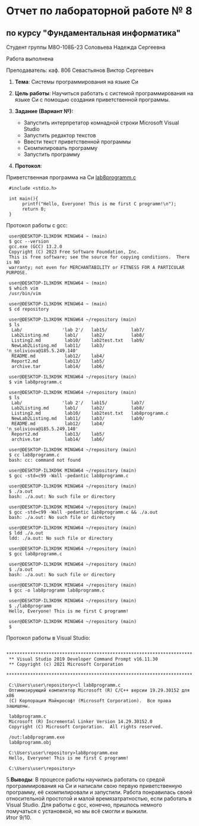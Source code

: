 # Отчет по лабораторной работе № 8
## по курсу "Фундаментальная информатика"

Студент группы М8О-108Б-23 Соловьева Надежда Сергеевна

Работа выполнена 

Преподаватель: каф. 806 Севастьянов Виктор Сергеевич

1. **Тема**: Системы программирования на языке Си
2. **Цель работы**: Научиться работать с системой программирования на языке Си с помощью создания приветственной программы.
3. **Задание (Вариант №):**
   - Запустить интерпретатор комнадной строки Microsoft Visual Studio  
   - Запустить редактор текстов  
   - Ввести текст приветственной программы  
   - Скомпилировать программу  
   - Запустить программу  


4. **Протокол**:

  Приветственная программа на Си  [lab8programm.c](/lab8programm.c)  
   ```
    #include <stdio.h>

    int main(){
         printf("Hello, Everyone! This is me first C programm!\n");
         return 0;
    }
   ```
     
  Протокол работы с gcc:  
   ``` 
    user@DESKTOP-IL3KD9K MINGW64 ~ (main)
    $ gcc --version
    gcc.exe (GCC) 13.2.0
    Copyright (C) 2023 Free Software Foundation, Inc.
    This is free software; see the source for copying conditions.  There is NO
    warranty; not even for MERCHANTABILITY or FITNESS FOR A PARTICULAR PURPOSE.
    
    user@DESKTOP-IL3KD9K MINGW64 ~ (main)
    $ which vim
    /usr/bin/vim
    
    user@DESKTOP-IL3KD9K MINGW64 ~ (main)
    $ cd repository
    
    user@DESKTOP-IL3KD9K MINGW64 ~/repository (main)
    $ ls
     Lab/               'lab 2'/   lab15/         lab7/
     Lab2Listing.md      lab1/     lab2/          lab8/
     Listing2.md         lab10/    lab2test.txt   lab9/
     NewLab2Listing.md   lab11/    lab3/         'n_soliviova@185.5.249.140'
     README.md           lab12/    lab4/
     Report2.md          lab13/    lab5/
     archive.tar         lab14/    lab6/
    
    user@DESKTOP-IL3KD9K MINGW64 ~/repository (main)
    $ vim lab8programm.c
    
    user@DESKTOP-IL3KD9K MINGW64 ~/repository (main)
    $ ls
     Lab/               'lab 2'/   lab15/         lab7/
     Lab2Listing.md      lab1/     lab2/          lab8/
     Listing2.md         lab10/    lab2test.txt   lab8programm.c
     NewLab2Listing.md   lab11/    lab3/          lab9/
     README.md           lab12/    lab4/         'n_soliviova@185.5.249.140'
     Report2.md          lab13/    lab5/
     archive.tar         lab14/    lab6/
    
    user@DESKTOP-IL3KD9K MINGW64 ~/repository (main)
    $ cc lab8programm.c
    bash: cc: command not found
    
    user@DESKTOP-IL3KD9K MINGW64 ~/repository (main)
    $ gcc -std=c99 -Wall -pedantic lab8programm.c
    
    user@DESKTOP-IL3KD9K MINGW64 ~/repository (main)
    $ ./a.out
    bash: ./a.out: No such file or directory
    
    user@DESKTOP-IL3KD9K MINGW64 ~/repository (main)
    $ gcc -std=c99 -Wall -pedantic lab8programm.c && ./a.out
    bash: ./a.out: No such file or directory
    
    user@DESKTOP-IL3KD9K MINGW64 ~/repository (main)
    $ ldd ./a.out
    ldd: ./a.out: No such file or directory
    
    user@DESKTOP-IL3KD9K MINGW64 ~/repository (main)
    $ gcc lab8programm.c
    
    user@DESKTOP-IL3KD9K MINGW64 ~/repository (main)
    $ ./a.out
    bash: ./a.out: No such file or directory
    
    user@DESKTOP-IL3KD9K MINGW64 ~/repository (main)
    $ gcc -o lab8programm lab8programm.c
    
    user@DESKTOP-IL3KD9K MINGW64 ~/repository (main)
    $ ./lab8programm
    Hello, Everyone! This is me first C programm!
    
    user@DESKTOP-IL3KD9K MINGW64 ~/repository (main)
    $  

   ```  

   Протокол работы в Visual Studio:
   ```
    **********************************************************************
    ** Visual Studio 2019 Developer Command Prompt v16.11.30
    ** Copyright (c) 2021 Microsoft Corporation
    **********************************************************************
      
    C:\Users\user\repository>cl lab8programm.c
    Оптимизирующий компилятор Microsoft (R) C/C++ версии 19.29.30152 для x86
    (C) Корпорация Майкрософт (Microsoft Corporation).  Все права защищены.
      
    lab8programm.c
    Microsoft (R) Incremental Linker Version 14.29.30152.0
    Copyright (C) Microsoft Corporation.  All rights reserved.
      
    /out:lab8programm.exe
    lab8programm.obj
      
    C:\Users\user\repository>lab8programm.exe
    Hello, Everyone! This is me first C programm!
      
    C:\Users\user\repository>
   ```

  5.**Выводы**: В процессе работы научились работать со средой программирования на Си и написали свою первую приветственную программу, её скомпилировали и запустили. Работа понравилась своей относительной простотой и малой времязатратностью, если работать в Visual Studio. Для работы с gcc, конечно, пришлось немного помучаться с установкой, но мы всё смогли и выжили.  
Итог 9/10.
